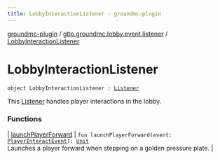 ```yaml
---
title: LobbyInteractionListener - groundmc-plugin
---
```


[groundmc-plugin](../../index.html) / [gtlp.groundmc.lobby.event.listener](../index.html) / [LobbyInteractionListener](.)

# LobbyInteractionListener

`object LobbyInteractionListener : `[`Listener`](https://hub.spigotmc.org/javadocs/spigot/org/bukkit/event/Listener.html)

This [Listener](https://hub.spigotmc.org/javadocs/spigot/org/bukkit/event/Listener.html) handles player interactions in the lobby.

### Functions

| [launchPlayerForward](launch-player-forward.html) | `fun launchPlayerForward(event: `[`PlayerInteractEvent`](https://hub.spigotmc.org/javadocs/spigot/org/bukkit/event/player/PlayerInteractEvent.html)`): `[`Unit`](https://kotlinlang.org/api/latest/jvm/stdlib/kotlin/-unit/index.html)<br>Launches a player forward when stepping on a golden pressure plate. |

